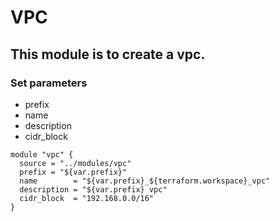 # VPC

## This module is to create a vpc.

### Set parameters

* prefix
* name
* description
* cidr_block

```
module "vpc" {
  source = "../modules/vpc"
  prefix = "${var.prefix}"
  name        = "${var.prefix}_${terraform.workspace}_vpc"
  description = "${var.prefix} vpc"
  cidr_block  = "192.168.0.0/16"
}
```
